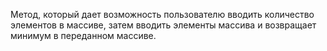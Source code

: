 Метод, который дает возможность пользователю вводить количество элементов в массиве, затем вводить элементы массива и возвращает минимум в переданном массиве.